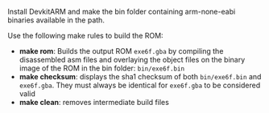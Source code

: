 Install DevkitARM and make the bin folder containing arm-none-eabi binaries available in the path.

Use the following make rules to build the ROM:
- **make rom**: Builds the output ROM `exe6f.gba` by compiling the disassembled asm files 
and overlaying the object files on the binary image of the ROM in the bin folder: `bin/exe6f.bin`
- **make checksum**: displays the sha1 checksum of both `bin/exe6f.bin` and `exe6f.gba`. They must always be identical for `exe6f.gba` 
to be considered valid
- **make clean**: removes intermediate build files

